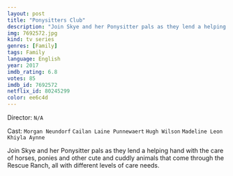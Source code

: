 ```yaml
---
layout: post
title: "Ponysitters Club"
description: "Join Skye and her Ponysitter pals as they lend a helping hand with the care of horses, ponies and other cute and cuddly animals that come through the Rescue Ranch, all with different levels of care needs..."
img: 7692572.jpg
kind: tv series
genres: [Family]
tags: Family 
language: English
year: 2017
imdb_rating: 6.8
votes: 85
imdb_id: 7692572
netflix_id: 80245299
color: ee6c4d
---
```

Director: `N/A`  

Cast: `Morgan Neundorf` `Cailan Laine Punnewaert` `Hugh Wilson` `Madeline Leon` `Khiyla Aynne` 

Join Skye and her Ponysitter pals as they lend a helping hand with the care of horses, ponies and other cute and cuddly animals that come through the Rescue Ranch, all with different levels of care needs.